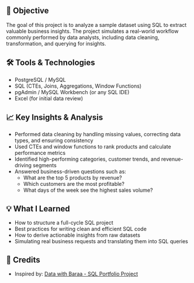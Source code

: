 ## 🧠 Objective

The goal of this project is to analyze a sample dataset using SQL to extract valuable business insights. The project simulates a real-world workflow commonly performed by data analysts, including data cleaning, transformation, and querying for insights.

## 🛠 Tools & Technologies

- PostgreSQL / MySQL
- SQL (CTEs, Joins, Aggregations, Window Functions)
- pgAdmin / MySQL Workbench (or any SQL IDE)
- Excel (for initial data review)

## 📈 Key Insights & Analysis

- Performed data cleaning by handling missing values, correcting data types, and ensuring consistency  
- Used CTEs and window functions to rank products and calculate performance metrics  
- Identified high-performing categories, customer trends, and revenue-driving segments  
- Answered business-driven questions such as:
  - What are the top 5 products by revenue?
  - Which customers are the most profitable?
  - What days of the week see the highest sales volume?

## 💡 What I Learned

- How to structure a full-cycle SQL project
- Best practices for writing clean and efficient SQL code
- How to derive actionable insights from raw datasets
- Simulating real business requests and translating them into SQL queries

## 📌 Credits

- Inspired by: [Data with Baraa - SQL Portfolio Project](https://www.youtube.com/watch?v=2jGhQpbzHes)



